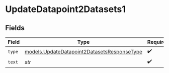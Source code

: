 # UpdateDatapoint2Datasets1


## Fields

| Field                                                                                            | Type                                                                                             | Required                                                                                         | Description                                                                                      |
| ------------------------------------------------------------------------------------------------ | ------------------------------------------------------------------------------------------------ | ------------------------------------------------------------------------------------------------ | ------------------------------------------------------------------------------------------------ |
| `type`                                                                                           | [models.UpdateDatapoint2DatasetsResponseType](../models/updatedatapoint2datasetsresponsetype.md) | :heavy_check_mark:                                                                               | N/A                                                                                              |
| `text`                                                                                           | *str*                                                                                            | :heavy_check_mark:                                                                               | N/A                                                                                              |
